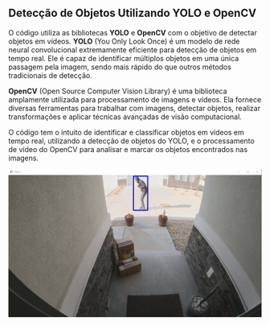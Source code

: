 ## Detecção de Objetos Utilizando YOLO e OpenCV

O código utiliza as bibliotecas **YOLO** e **OpenCV** com o objetivo de detectar objetos em vídeos. **YOLO** (You Only Look Once) é um modelo de rede neural convolucional extremamente eficiente para detecção de objetos em tempo real. Ele é capaz de identificar múltiplos objetos em uma única passagem pela imagem, sendo mais rápido do que outros métodos tradicionais de detecção.

**OpenCV** (Open Source Computer Vision Library) é uma biblioteca amplamente utilizada para processamento de imagens e vídeos. Ela fornece diversas ferramentas para trabalhar com imagens, detectar objetos, realizar transformações e aplicar técnicas avançadas de visão computacional.

O código tem o intuito de identificar e classificar objetos em vídeos em tempo real, utilizando a detecção de objetos do YOLO, e o processamento de vídeo do OpenCV para analisar e marcar os objetos encontrados nas imagens.

![Minha Imagem](imagem.jpg)
